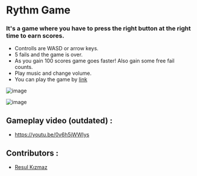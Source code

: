 # Rythm Game
### It's a game where you have to press the right button at the right time to earn scores.
- Controlls are WASD or arrow keys.
- 5 fails and the game is over.
- As you gain 100 scores game goes faster! Also gain some free fail counts.
- Play music and change volume.
- You can play the game by [link](https://fatihparm.github.io/RythmGame)

![image](https://github.com/Fatihparm/RythmGameImproved/assets/114951374/2c19e5f7-81ac-441d-94af-a681717564b0)

![image](https://github.com/Fatihparm/RythmGameImproved/assets/114951374/7c0d90bd-3630-405d-b66a-c7a687cb8418)



## Gameplay video (outdated) : 
- https://youtu.be/0v6h5jWWIys
## Contributors : 
- [Resul Kızmaz](https://github.com/resulkizmaz)
